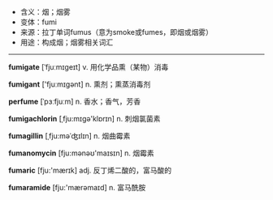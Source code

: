 - <span class="definition">含义：烟；烟雾</span>
- <span class="definition">变体：fumi</span>
- <span class="definition">来源：拉丁单词fumus（意为smoke或fumes，即烟或烟雾）</span>
- <span class="definition">用途：构成烟；烟雾相关词汇</span>

---

<span class="vocabulary">**fumigate**</span> [ˈfjuːmɪɡeɪt] v. 用化学品熏（某物）消毒

<span class="vocabulary">**fumigant**</span> ['fjuːmɪɡənt] n. 熏剂；熏蒸消毒剂

<span class="vocabulary">**perfume**</span> [ˈpɜːfjuːm] n. 香水；香气，芳香

<span class="vocabulary">**fumigachlorin**</span> [ˌfju:mɪgә'klɒrɪn] n. 刺烟氯菌素

<span class="vocabulary">**fumagillin**</span> [ˌfju:məˈʤɪlɪn] n. 烟曲霉素

<span class="vocabulary">**fumanomycin**</span> [fju:mәnəʊ'maɪsɪn] n. 烟霉素

<span class="vocabulary">**fumaric**</span> [fju:'mærɪk] adj. 反丁烯二酸的，富马酸的

<span class="vocabulary">**fumaramide**</span> [fju:'mærәmaɪd] n. 富马酰胺

